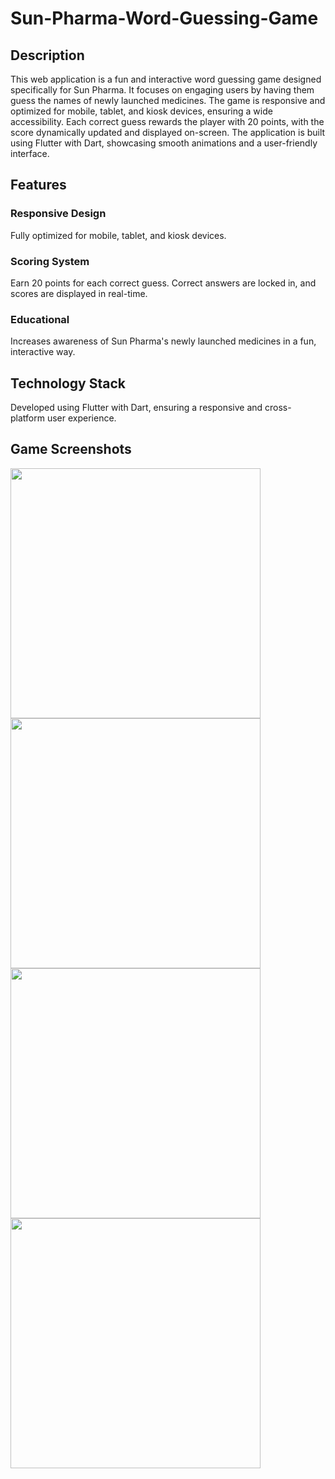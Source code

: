 # Sun-Pharma-Word-Guessing-Game

<h2>Description</h2>
This web application is a fun and interactive word guessing game designed specifically for Sun Pharma. It focuses on engaging users by having them guess the names of newly launched medicines. The game is responsive and optimized for mobile, tablet, and kiosk devices, ensuring a wide accessibility. Each correct guess rewards the player with 20 points, with the score dynamically updated and displayed on-screen. The application is built using Flutter with Dart, showcasing smooth animations and a user-friendly interface.

<h2>Features</h2>
<h3>Responsive Design</h3>
Fully optimized for mobile, tablet, and kiosk devices.

<h3>Scoring System</h3>
Earn 20 points for each correct guess. Correct answers are locked in, and scores are displayed in real-time.

<h3>Educational</h3>
Increases awareness of Sun Pharma's newly launched medicines in a fun, interactive way.

<h2>Technology Stack</h2>
   Developed using Flutter with Dart, ensuring a responsive and cross-platform user experience.

<h2>Game Screenshots</h2> 
<img src="images/1.png" width="400">
<img src="images/2.png" width="400">
<img src="images/3.png" width="400">
<img src="images/4.png" width="400">

